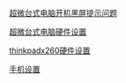 [超微台式电脑开机黑屏提示问题](超微台式电脑开机黑屏提示问题.md)

[超微台式电脑硬件设置](超微台式电脑硬件设置.md)

[thinkpadx260硬件设置](thinkpadx260硬件设置.md)

[手机设置](手机设置.md)
